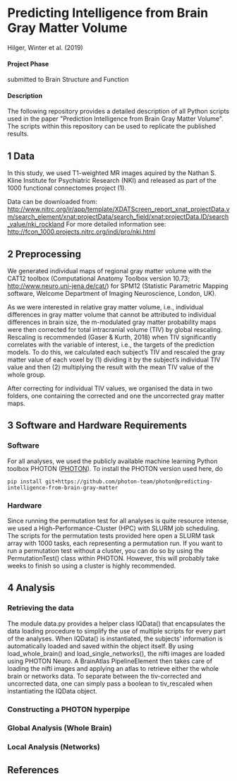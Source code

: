 # Predicting Intelligence from Brain Gray Matter Volume
Hilger, Winter et al. (2019)

#### Project Phase
submitted to Brain Structure and Function
#### Description
The following repository provides a detailed description of all Python scripts used in the paper "Prediction Intelligence 
from Brain Gray Matter Volume". The scripts within this repository can be used to replicate the published results.

## 1 Data
In this study, we used T1-weighted MR images aquired by the Nathan S. Kline Institute for Psychiatric Research (NKI) and 
released as part of the 1000 functional connectomes project (1).

Data can be downloaded from: 
http://www.nitrc.org/ir/app/template/XDATScreen_report_xnat_projectData.vm/search_element/xnat:projectData/search_field/xnat:projectData.ID/search_value/nki_rockland
For more detailed information see: http://fcon_1000.projects.nitrc.org/indi/pro/nki.html


## 2 Preprocessing
We generated individual maps of regional gray matter volume with the CAT12 toolbox (Computational Anatomy Toolbox 
version 10.73; http://www.neuro.uni-jena.de/cat/) for SPM12 (Statistic Parametric Mapping software, Welcome Department 
of Imaging Neuroscience, London, UK).

As we were interested in relative gray matter volume, i.e., individual differences in gray matter volume that cannot be 
attributed to individual differences in brain size, the m-modulated gray matter probability maps were then corrected 
for total intracranial volume (TIV) by global rescaling. Rescaling is recommended (Gaser & Kurth, 2018) when TIV 
significantly correlates with the variable of interest, i.e., the targets of the prediction models. 
To do this, we calculated each subject’s TIV and rescaled the gray matter value of each voxel by (1) dividing it by the 
subject’s individual TIV value and then (2) multiplying the result with the mean TIV value of the whole group. 

After correcting for individual TIV values, we organised the data in two folders, one containing the corrected and one 
the uncorrected gray matter maps.

## 3 Software and Hardware Requirements
### Software
For all analyses, we used the publicly available machine learning Python toolbox PHOTON 
([PHOTON](https://github.com/photon-team/photon)). To install the PHOTON version used here, do
```
pip install git+https://github.com/photon-team/photon@predicting-intelligence-from-brain-gray-matter
```
### Hardware
Since running the permutation test for all analyses is quite resource intense, we used a High-Performance-Cluster (HPC) 
with SLURM job scheduling. The scripts for the permutation tests provided here open a SLURM task array with 1000 tasks, 
each representing a permutation run. If you want to run a permutation test without a cluster, you can do so by using the 
PermutationTest() class within PHOTON. However, this will probably take weeks to finish so using a cluster is highly 
recommended.

## 4 Analysis
### Retrieving the data
The module data.py provides a helper class IQData() that encapsulates the data loading procedure to simplify the use of 
multiple scripts for every part of the analyses. When IQData() is instantiated, the subjects' information is automatically 
loaded and saved within the object itself. By using load_whole_brain() and load_single_networks(), the nifti images are 
loaded using PHOTON Neuro. A BrainAtlas PipelineElement then takes care of loading the nifti images and applying an 
atlas to retrieve either the whole brain or networks data. To separate between the tiv-corrected and uncorrected data,
one can simply pass a boolean to tiv_rescaled when instantiating the IQData object.

### Constructing a PHOTON hyperpipe

### Global Analysis (Whole Brain) 

### Local Analysis (Networks)

## References